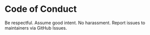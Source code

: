 
# Code of Conduct

Be respectful.  Assume good intent.  No harassment.  Report issues to maintainers via GitHub Issues.
